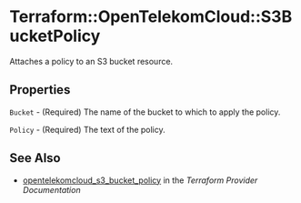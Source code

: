 # Terraform::OpenTelekomCloud::S3BucketPolicy

Attaches a policy to an S3 bucket resource.

## Properties

`Bucket` - (Required) The name of the bucket to which to apply the policy.

`Policy` - (Required) The text of the policy.


## See Also

* [opentelekomcloud_s3_bucket_policy](https://www.terraform.io/docs/providers/opentelekomcloud/r/s3_bucket_policy.html) in the _Terraform Provider Documentation_